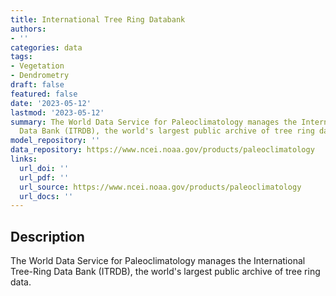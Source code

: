```yaml
---
title: International Tree Ring Databank
authors:
- ''
categories: data
tags:
- Vegetation
- Dendrometry
draft: false
featured: false
date: '2023-05-12'
lastmod: '2023-05-12'
summary: The World Data Service for Paleoclimatology manages the International Tree-Ring
  Data Bank (ITRDB), the world's largest public archive of tree ring data.
model_repository: ''
data_repository: https://www.ncei.noaa.gov/products/paleoclimatology
links:
  url_doi: ''
  url_pdf: ''
  url_source: https://www.ncei.noaa.gov/products/paleoclimatology
  url_docs: ''
---
```


## Description

The World Data Service for Paleoclimatology manages the International Tree-Ring Data Bank (ITRDB), the world's largest public archive of tree ring data.

